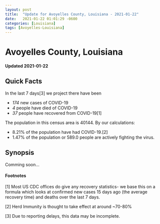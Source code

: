 ```yaml
---
layout: post
title:  "Update for Avoyelles County, Louisiana - 2021-01-22"
date:   2021-01-22 01:01:29 -0600
categories: [Louisiana]
tags: [Avoyelles-Louisiana]
---
```


# Avoyelles County, Louisiana
#### Updated 2021-01-22

## Quick Facts

In the last 7 days[3] we project there have been
- *174* new cases of COVID-19
- *4* people have died of COVID-19
- *37* people have recovered from COVID-19[1]

The population in this census area is 40144. By our calculations:
- 8.21% of the population have had COVID-19.[2]
- 1.47% of the population or 589.0 people are actively fighting the virus.

## Synopsis

Comming soon...


#### Footnotes

[1] Most US CDC offices do give any recovery statistics- we base this on a formula which looks at confirmed new cases
15 days ago (the average recovery time) and deaths over the last 7 days.

[2] Herd Immunity is thought to take effect at around ~70-80%

[3] Due to reporting delays, this data may be incomplete.
 
    